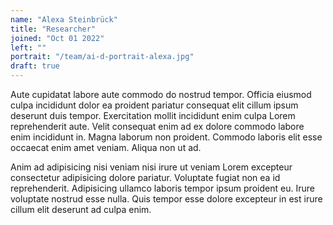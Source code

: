 ```yaml
---
name: "Alexa Steinbrück"
title: "Researcher"
joined: "Oct 01 2022"
left: ""
portrait: "/team/ai-d-portrait-alexa.jpg"
draft: true
---
```


Aute cupidatat labore aute commodo do nostrud tempor. Officia eiusmod culpa incididunt dolor ea proident pariatur consequat elit cillum ipsum deserunt duis tempor. Exercitation mollit incididunt enim culpa Lorem reprehenderit aute. Velit consequat enim ad ex dolore commodo labore enim incididunt in. Magna laborum non proident. Commodo laboris elit esse occaecat enim amet veniam. Aliqua non ut ad.

Anim ad adipisicing nisi veniam nisi irure ut veniam Lorem excepteur consectetur adipisicing dolore pariatur. Voluptate fugiat non ea id reprehenderit. Adipisicing ullamco laboris tempor ipsum proident eu. Irure voluptate nostrud esse nulla. Quis tempor esse dolore excepteur in est irure cillum elit deserunt ad culpa enim.

